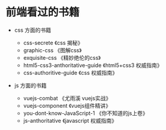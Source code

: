 # 前端看过的书籍

- css 方面的书籍
    - css-secrete 《css 揭秘》
    - graphic-css 《图解css》
    - exquisite-css 《精妙绝伦的css》
    - html5-css3-anthoritative-guide 《html5+css3 权威指南》
    - css-authoritive-guide 《css 权威指南》

- js 方面的书籍
    - vuejs-combat 《尤雨溪 vuejs实战》
    - vuejs-component 《vuejs组件精讲》
    - you-dont-know-JavaScript-1 《你不知道的js上卷》
    - js-anthoritative 《javascript 权威指南》
